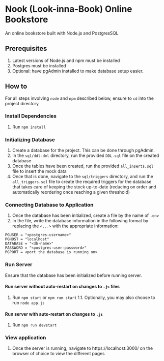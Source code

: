 # Nook (Look-inna-Book) Online Bookstore
An online bookstore built with Node.js and PostgresSQL
## Prerequisites
1. Latest versions of Node.js and npm must be installed
2. Postgres must be installed
3. Optional: have pgAdmin installed to make database setup easier.
## How to
For all steps involving `node` and `npm` described below, ensure to `cd` into the project directory
### Install Dependencies
1. Run `npm install`

### Initializing Database
1. Create a database for the project. This can be done through pgAdmin.
2. In the `sql/ddl-dml` directory, run the provided `DDL.sql` file on the created database
3. Once the tables have been created, run the provided `all_inserts.sql` file to insert the mock data
4. Once that is done, navigate to the `sql/triggers` directory, and run the `all_triggers.sql` file to create the required triggers for the database that takes care of keeping the stock up-to-date (reducing on order and automatically reordering once reaching a given threshold)

### Connecting Database to Application
1. Once the database has been initialized, create a file by the name of `.env`
2. In the file, write the database information in the following format by replacing the `<...>` with the appropriate information:
```
PGUSER = "<postgres-username>"
PGHOST = "localhost"
DATABASE = "<db-name>"
PASSWORD = "<postgres-user-password>"
PGPORT = <port the database is running on>
```

### Run Server
Ensure that the database has been initialized before running server.
#### Run server without auto-restart on changes to `.js` files
1. Run `npm start` or `npm run start`
    1.1. Optionally, you may also choose to run `node app.js`

#### Run server with auto-restart on changes to `.js` 
1. Run `npm run devstart`

### View application
1. Once the server is running, navigate to https://localhost:3000/ on the browser of choice to view the different pages
